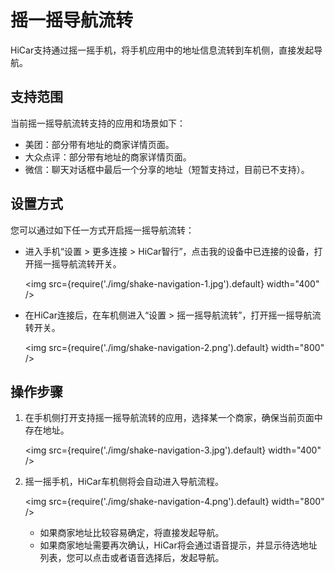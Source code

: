 # 摇一摇导航流转

HiCar支持通过摇一摇手机，将手机应用中的地址信息流转到车机侧，直接发起导航。

## 支持范围

当前摇一摇导航流转支持的应用和场景如下：

* 美团：部分带有地址的商家详情页面。
* 大众点评：部分带有地址的商家详情页面。
* 微信：聊天对话框中最后一个分享的地址（短暂支持过，目前已不支持）。

## 设置方式

您可以通过如下任一方式开启摇一摇导航流转：

* 进入手机“设置 > 更多连接 > HiCar智行”，点击我的设备中已连接的设备，打开摇一摇导航流转开关。
  
    <img
        src={require('./img/shake-navigation-1.jpg').default}
        width="400" 
    />

* 在HiCar连接后，在车机侧进入“设置 > 摇一摇导航流转”，打开摇一摇导航流转开关。

    <img
        src={require('./img/shake-navigation-2.png').default}
        width="800" 
    />

## 操作步骤

1. 在手机侧打开支持摇一摇导航流转的应用，选择某一个商家，确保当前页面中存在地址。
   
    <img
        src={require('./img/shake-navigation-3.jpg').default}
        width="400" 
    />

2. 摇一摇手机，HiCar车机侧将会自动进入导航流程。
   
    <img
        src={require('./img/shake-navigation-4.png').default}
        width="800" 
    />

    * 如果商家地址比较容易确定，将直接发起导航。
    * 如果商家地址需要再次确认，HiCar将会通过语音提示，并显示待选地址列表，您可以点击或者语音选择后，发起导航。
